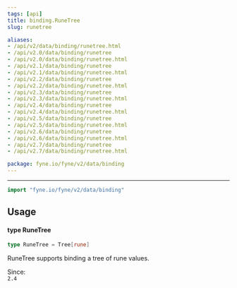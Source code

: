 ```yaml
---
tags: [api]
title: binding.RuneTree
slug: runetree

aliases:
- /api/v2/data/binding/runetree.html
- /api/v2.0/data/binding/runetree
- /api/v2.0/data/binding/runetree.html
- /api/v2.1/data/binding/runetree
- /api/v2.1/data/binding/runetree.html
- /api/v2.2/data/binding/runetree
- /api/v2.2/data/binding/runetree.html
- /api/v2.3/data/binding/runetree
- /api/v2.3/data/binding/runetree.html
- /api/v2.4/data/binding/runetree
- /api/v2.4/data/binding/runetree.html
- /api/v2.5/data/binding/runetree
- /api/v2.5/data/binding/runetree.html
- /api/v2.6/data/binding/runetree
- /api/v2.6/data/binding/runetree.html
- /api/v2.7/data/binding/runetree
- /api/v2.7/data/binding/runetree.html

package: fyne.io/fyne/v2/data/binding
---
```



---
```go
import "fyne.io/fyne/v2/data/binding"
```

## Usage

#### type RuneTree

```go
type RuneTree = Tree[rune]
```

RuneTree supports binding a tree of rune values.


<div class="since">Since: <code>
2.4</code></div>
